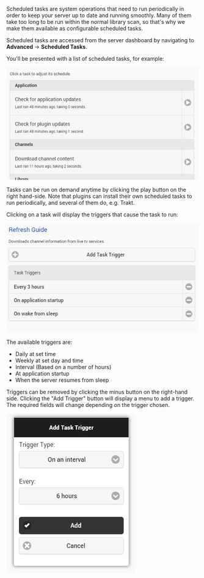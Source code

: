 Scheduled tasks are system operations that need to run periodically in order to keep your server up to date and running smoothly. Many of them take too long to be run within the normal library scan, so that's why we make them available as configurable scheduled tasks.

Scheduled tasks are accessed from the server dashboard by navigating to **Advanced** -> **Scheduled Tasks**.

You'll be presented with a list of scheduled tasks, for example:

![](images/server/scheduledtasks1.png)

Tasks can be run on demand anytime by clicking the play button on the right hand-side. Note that plugins can install their own scheduled tasks to run periodically, and several of them do, e.g. Trakt.

Clicking on a task will display the triggers that cause the task to run:

![](images/server/scheduledtasks2.png)

The available triggers are:

* Daily at set time
* Weekly at set day and time
* Interval (Based on a number of hours)
* At application startup
* When the server resumes from sleep

Triggers can be removed by clicking the minus button on the right-hand side. Clicking the "Add Trigger" button will display a menu to add a trigger. The required fields will change depending on the trigger chosen.

![](images/server/scheduledtasks3.png)